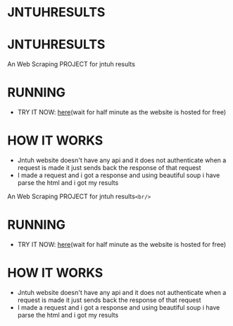 # JNTUHRESULTS

# JNTUHRESULTS

An Web Scraping PROJECT for jntuh results

# RUNNING

<ul>
 <li>TRY IT NOW: <a href="https://jntuhresults.herokuapp.com/">here</a>(wait for half minute as the website is hosted for free)</li>
</ul>

# HOW IT WORKS

<ul>
<li>Jntuh website doesn't have any api and it does not authenticate when a request is made it just sends back the response of that request</li>
<li>I made a request and i got a response and using beautiful soup i have parse the html and i got my results</li>
 </ul>

An Web Scraping PROJECT for jntuh results`<br/>`

# RUNNING

<ul>
 <li>TRY IT NOW: <a href="https://jntuhresult.herokuapp.com/">here</a>(wait for half minute as the website is hosted for free)</li>
</ul>

# HOW IT WORKS

<ul>
<li>Jntuh website doesn't have any api and it does not authenticate when a request is made it just sends back the response of that request</li>
<li>I made a request and i got a response and using beautiful soup i have parse the html and i got my results</li>
 </ul>
